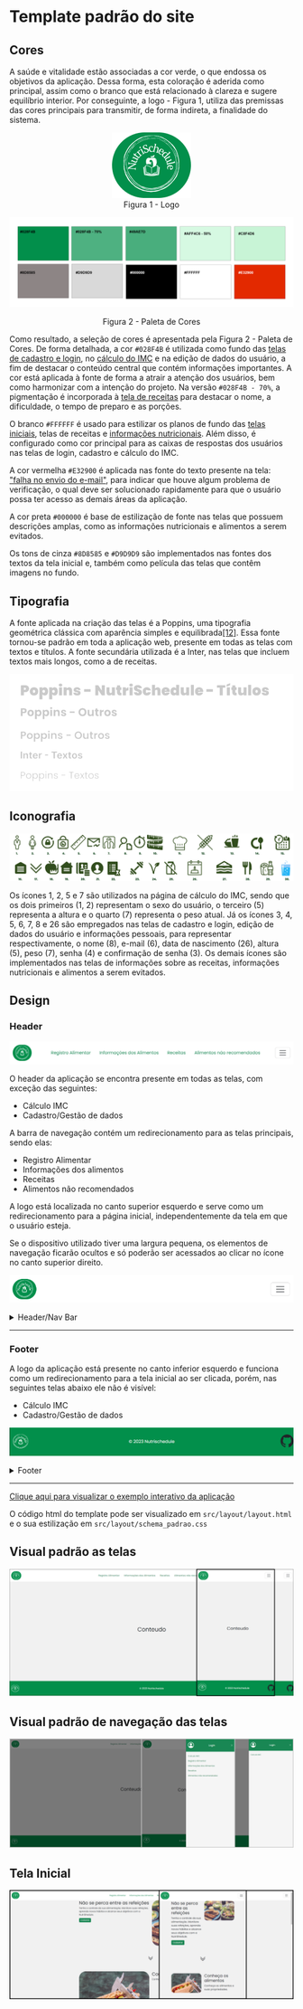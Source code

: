 # Template padrão do site

## Cores
A saúde e vitalidade estão associadas a cor verde, o que endossa os objetivos da aplicação. Dessa forma, esta coloração é aderida como principal, assim como o branco que está relacionado à clareza e sugere equilíbrio interior.
Por conseguinte, a logo - Figura 1, utiliza das premissas das cores principais para transmitir, de forma indireta, a finalidade do sistema.


<p align="center">
  <img src="img/logo.png">
  <br>
  Figura 1 - Logo
</p>


![Paleta de Cores](img/PaletaDeCores.png)

<p align="center">
  Figura 2 - Paleta de Cores
</p>

Como resultado, a seleção de cores é apresentada pela Figura 2 - Paleta de Cores. De forma detalhada, a cor `#028F4B` é utilizada como fundo das [telas de cadastro e login](interface.md#home), no [cálculo do IMC](interface.md#home) e na edição de dados do usuário, a fim de destacar o conteúdo central que contém informações importantes. A cor está aplicada à fonte de forma a atrair a atenção dos usuários, bem como harmonizar com a intenção do projeto. Na versão `#028F4B - 70%`, a pigmentação é incorporada à [tela de receitas](interface.md#home) para destacar o nome, a dificuldade, o tempo de preparo e as porções. 

O branco `#FFFFFF` é usado para estilizar os planos de fundo das [telas iniciais](interface.md#home), telas de receitas e [informações nutricionais](interface.md#home). Além disso, é configurado como cor principal para as caixas de respostas dos usuários nas telas de login, cadastro e cálculo do IMC.

A cor vermelha `#E32900` é aplicada nas fonte do texto presente na tela: ["falha no envio do e-mail"](interface.md#home), para indicar que houve algum problema de verificação, o qual deve ser solucionado rapidamente para que o usuário possa ter acesso as demais áreas da aplicação.

A cor preta `#000000` é base de estilização de fonte nas telas que possuem descrições amplas, como as informações nutricionais e alimentos a serem evitados.

Os tons de cinza `#8D8585` e `#D9D9D9` são implementados nas fontes dos textos da tela inicial e, também como película das telas que contêm imagens no fundo.
  

## Tipografia

A fonte aplicada na criação das telas é a Poppins, uma tipografia geométrica clássica com aparência simples e equilibrada[[12]](./docs/references.md). Essa fonte tornou-se padrão em toda a aplicação web, presente em todas as telas com textos e títulos. A fonte secundária utilizada é a Inter, nas telas que incluem textos mais longos, como a de receitas.


![Tipografia](img/fontes_tipografia.png)

## Iconografia

![Iconografia](img/Iconografia.png)


Os ícones 1, 2, 5 e 7 são utilizados na página de cálculo do IMC, sendo que os dois primeiros (1, 2) representam o sexo do usuário, o terceiro (5) representa a altura e o quarto (7) representa o peso atual.
Já os ícones 3, 4, 5, 6, 7, 8 e 26 são empregados nas telas de cadastro e login, edição de dados do usuário e informações pessoais, para representar respectivamente, o nome (8), e-mail (6), data de nascimento (26), altura (5), peso (7), senha (4) e confirmação de senha (3).
Os demais ícones são implementados nas telas de informações sobre as receitas, informações nutricionais e alimentos a serem evitados.

## Design

### Header

![Header](img/Template_Header_Nav_Bar.PNG)

O header da aplicação se encontra presente em todas as telas, com exceção das seguintes:
- Cálculo IMC
- Cadastro/Gestão de dados

A barra de navegação contém um redirecionamento para as telas principais, sendo elas:
- Registro Alimentar
- Informações dos alimentos
- Receitas
- Alimentos não recomendados

A logo está localizada no canto superior esquerdo e serve como um redirecionamento para a página inicial, independentemente da tela em que o usuário esteja.

Se o dispositivo utilizado tiver uma largura pequena, os elementos de navegação ficarão ocultos e só poderão ser acessados ao clicar no ícone no canto superior direito.

![Header Responsivo](img/Template_Header_Nav_Bar_Responsivo.PNG)

<details>
  <summary>Header/Nav Bar</summary>

  ```html
  <header>
      <nav class="navbar sticky-top">
        <div class="container-fluid">
            <a class="navbar-brand" href="#">
                <img src="https://raw.githubusercontent.com/ICEI-PUC-Minas-PMV-SI/pmv-si-2023-1-e1-proj-web-t3-alimentacao_saudavel/main/src/imgs/LogoNutrischedule.png" alt="Logo" width="70" height="60">
            </a>
            <ul class="nav justify-content-center nav-fluid-content">
              <li class="nav-item">
                <a class="nav-link link-success" aria-current="page" href="#">Registro Alimentar</a>
              </li>
              <li class="nav-item">
                <a class="nav-link link-success" href="#">Informações dos Alimentos</a>
              </li>
              <li class="nav-item">
                  <a class="nav-link link-success" href="#">Receitas</a>
              </li>
              <li class="nav-item">
                  <a class="nav-link link-success" href="#">Alimentos não recomendados</a>
              </li>
            </ul>
          <button class="navbar-toggler" type="button" data-bs-toggle="offcanvas" data-bs-target="#offcanvasDarkNavbar" aria-controls="offcanvasDarkNavbar" aria-label="Toggle navigation">
            <span class="navbar-toggler-icon"></span>
          </button>
          <div class="offcanvas offcanvas-end text-bg-dark bg-success" tabindex="-1" id="offcanvasDarkNavbar" aria-labelledby="offcanvasDarkNavbarLabel">
            <div class="offcanvas-header">
              <i class="bi bi-person-circle"></i>
              <h5 class="offcanvas-title" id="offcanvasDarkNavbarLabel">Login</h5>
              <button type="button" class="btn-close btn-close-white" data-bs-dismiss="offcanvas" aria-label="Close"></button>
            </div>
            <div class="offcanvas-body">
              <ul class="navbar-nav justify-content-end flex-grow-1 pe-3 ">
                <li class="nav-item">
                    <a class="nav-link link-success" href="#">Calculo IMC</a>
                </li>
                <li class="nav-item nav-fluid-content-canvas">
                    <a class="nav-link link-success" href="#">Registro Alimentar</a>
                </li>
                <li class="nav-item nav-fluid-content-canvas">
                    <a class="nav-link link-success" href="#">Informações dos Alimentos</a>
                </li>
                <li class="nav-item nav-fluid-content-canvas">
                    <a class="nav-link link-success" href="#">Receitas</a>
                </li>
                <li class="nav-item nav-fluid-content-canvas">
                    <a class="nav-link link-success" href="#">Alimentos não recomendados</a>
                </li>
              </ul>
            </div>
          </div>
        </div>
      </nav>
    </header>
  ```
</details>

---------------------
### Footer

A logo da aplicação está presente no canto inferior esquerdo e funciona como um redirecionamento para a tela inicial ao ser clicada, porém, nas seguintes telas abaixo ele não é visível:
- Cálculo IMC
- Cadastro/Gestão de dados

![Footer](img/Template_Footer.PNG)

<details>
  <summary>Footer</summary>

  ```html
  <footer class="d-flex flex-wrap justify-content-between align-items-center py-3 border-top">
      <div class="col-md-4 d-flex align-items-center">
        <a href="/" class="mb-3 me-2 mb-md-0 text-body-secondary text-decoration-none lh-1">
          <img src="https://raw.githubusercontent.com/ICEI-PUC-Minas-PMV-SI/pmv-si-2023-1-e1-proj-web-t3-alimentacao_saudavel/main/src/imgs/LogoNutrischedule.png" alt="Logo" width="80" height="60">
        </a>
      </div>
      <div>
        <span class="mb-3 mb-md-0 text-light">© 2023 Nutrischedule</span>
      </div>  
      <ul class="nav col-md-4 justify-content-end list-unstyled d-flex">
        <li class="ms-3">
            <i class="bi bi-github"></i>
        </li>
      </ul>
    </footer>
  ```
</details>

--------


[Clique aqui para visualizar o exemplo interativo da aplicação](https://codepen.io/IFVN/embed/QWZOLzM?default-tab=result&theme-id=dark)

O código html do template pode ser visualizado em `src/layout/layout.html` e o sua estilização em `src/layout/schema_padrao.css`

## Visual padrão as telas
![Template Padrão](img/TemplateNutriSchedule.png)

## Visual padrão de navegação das telas
![Template Navegacao](img/TemplateNutriSchedule_Navegacao.png)

## Tela Inicial
![Tela Inicial Navegacao](img/TemplateTelaInicial.PNG)


